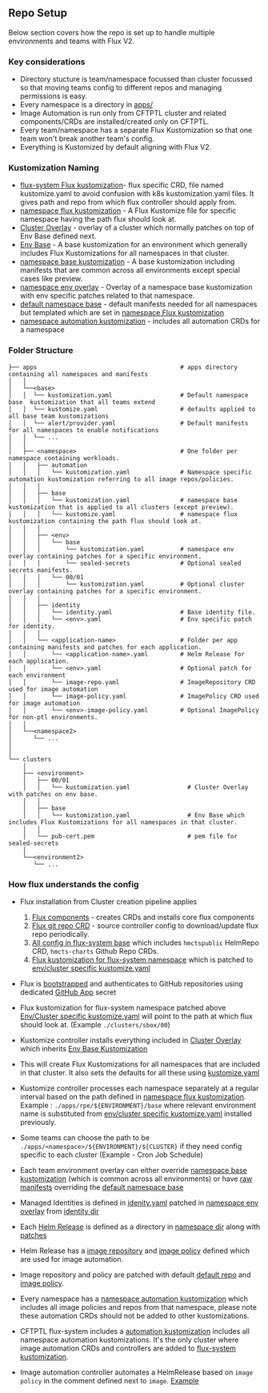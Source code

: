 ## Repo Setup

Below section covers how the repo is set up to handle multiple environments and teams with Flux V2.

### Key considerations

- Directory stucture is team/namespace focussed than cluster focussed so that moving teams config to different repos and managing permissions is easy.
- Every namespace is a directory in [apps/](../apps/)
- Image Automation is run only from CFTPTL cluster and related components/CRDs are installed/created only on CFTPTL.
- Every team/namespace has a separate Flux Kustomization so that one team won't break another team's config.
- Everything is Kustomized by default aligning with Flux V2.

### Kustomization Naming

- [flux-system Flux kustomization](../apps/flux-system/sbox/00/kustomize.yaml)- flux specific CRD, file named kustomize.yaml to avoid confusion with k8s kustomization.yaml files. It gives path and repo from which flux controller should apply from.
- [namespace flux kustomization](../apps/rpe/base/kustomize.yaml) - A Flux Kustomize file for specific namespace having the path flux should look at.
- [Cluster Overlay](../clusters/sbox/00/kustomization.yaml) - overlay of a cluster which normally patches on top of Env Base defined next.
- [Env Base](../clusters/sbox/base/kustomization.yaml) - A base kustomization for an environment which generally includes Flux Kustomizations for all namespaces in that cluster.
- [namespace base kustomization](../apps/rpe/base/kustomization.yaml) - A base kustomization including manifests that are common across all environments except special cases like preview.
- [namespace env overlay]((../apps/rpe/aat/base/kustomization.yaml)) - Overlay of a namespace base kustomization with env specific patches related to that namespace.
- [default namespace base](../apps/base/kustomization.yaml) - default manifests needed for all namespaces but templated which are set in [namespace Flux kustomization](../apps/rpe/base/kustomize.yaml)
- [namespace automation kustomization](../apps/rpe/automation) - includes all automation CRDs for a namespace

### Folder Structure


    ├── apps                                        # apps directory containing all namespaces and manifests
    │   │
    │   └──<base>
    │   │  └── kustomization.yaml                   # Default namespace base  kustomization that all teams extend
    │   │  └── kustomize.yaml                       # defaults applied to all base team kustomizations
    │   │  └── alert/provider.yaml                  # Default manifests for all namespaces to enable notifications
    │   │  └── ...
    │   │
    │   ├── <namespace>                             # One folder per namespace containing workloads.
    │   │   ├── automation
    │   │   │   └── kustomization.yaml              # Namespace specific automation kustomization referring to all image repos/policies.
    │   │   │
    │   │   ├── base
    │   │   │   └── kustomization.yaml              # namespace base kustomization that is applied to all clusters (except preview).
    │   │   │   └── kustomize.yaml                  # namespace flux kustomization containing the path flux should look at.
    │   │   │
    │   │   ├── <env>        
    │   │   │   └── base                          
    │   │   │       └── kustomization.yaml          # namespace env overlay containing patches for a specific environment.
    │   │   │       └── sealed-secrets              # Optional sealed secrets manifests.
    │   │   │   └── 00/01
    │   │   │       └── kustomization.yaml          # Optional cluster overlay containing patches for a specific environment.
    │   │   │
    │   │   ├── identity
    │   │   │   └── identity.yaml                   # Base identity file.
    │   │   │   └── <env>.yaml                      # Env specific patch for identity.
    │   │   │
    │   │   └── <application-name>                  # Folder per app containing manifests and patches for each application.
    │   │       └── <application-name>.yaml         # Helm Release for each application.
    │   │       └── <env>.yaml                      # Optional patch for each environment
    │   │       └── image-repo.yaml                 # ImageRepository CRD used for image automation 
    │   │       └── image-policy.yaml               # ImagePolicy CRD used for image automation
    │   │       └── <env>-image-policy.yaml         # Optional ImagePolicy for non-ptl environments.
    │   │
    │   └──<namespace2>
    │      └── ...
    │
    │
    └── clusters
        │
        ├── <environment>
        │   ├── 00/01
        │   │   └── kustomization.yaml                # Cluster Overlay with patches on env base.  
        │   │      
        │   ├── base
        │   │   └── kustomization.yaml                # Env Base which includes Flux Kustomizations for all namespaces in that cluster.
        │   │
        │   └── pub-cert.pem                          # pem file for sealed-secrets
        │     
        └──<environment2>
           └── ...

### How flux understands the config

- Flux installation from Cluster creation pipeline applies
    1. [Flux components](../apps/flux-system/base/gotk-components.yaml) - creates CRDs and installs core flux components
    2. [Flux git repo CRD](../apps/flux-system/base/flux-config-gitrepo.yaml) - source controller config to download/update flux repo periodically.
    3. [All config in flux-system base](../apps/flux-system/base/kustomization.yaml) which includes `hmctspublic` HelmRepo CRD, `hmcts-charts` Github Repo CRDs.
    4. [Flux kustomization for flux-system namespace](../apps/flux-system/base/kustomize.yaml) which is patched to [env/cluster specific kustomize.yaml](../apps/flux-system/sbox/00/kustomize.yaml)
    
- Flux is [bootstrapped](https://github.com/hmcts/aks-cft-deploy/blob/main/bootstrap/scripts/install-flux.sh#L130) and authenticates to GitHub repositories using dedicated [GitHub App](../apps/flux-system/base/flux-config-gitrepo.yaml#14) secret
- Flux kustomization for flux-system namespace patched above [Env/Cluster specific kustomize.yaml](../apps/flux-system/sbox/00/kustomize.yaml) will point to the path at which flux should look at. (Example  `./clusters/sbox/00`)
- Kustomize controller installs everything included in [Cluster Overlay](../clusters/sbox/00/kustomization.yaml) which inherits [Env Base Kustomization](../clusters/sbox/base/kustomization.yaml)
- This will create Flux Kustomizations for all namespaces that are included in that cluster. It also sets the defaults for all these using [kustomize.yaml](../apps/base/kustomize.yaml)
- Kustomize controller processes each namespace separately at a regular interval based on the path defined in [namespace flux kustomization](../apps/rpe/base/kustomize.yaml). Example : `./apps/rpe/${ENVIRONMENT}/base` where relevant environment name is substituted from  [env/cluster specific kustomize.yaml](../apps/flux-system/sbox/00/kustomize.yaml) installed previously.
- Some teams can choose the path to be `./apps/<namespace>/${ENVIRONMENT}/${CLUSTER}` if they need config specific to each cluster (Example - Cron Job Schedule)
- Each team environment overlay can either override [namespace base kustomization](../apps/rpe/base/kustomization.yaml) (which is common across all environments) or have [raw manifests](../apps/rpe/sbox/base/kustomization.yaml) overriding the [default namespace base](../apps/base/kustomization.yaml)
- Managed Identities is defined in [idenity.yaml](../apps/rpe/identity/identity.yaml) patched in [namespace env overlay](../apps/rpe/aat/base/kustomization.yaml) from [identity dir](../apps/rpe/identity/aat.yaml)
- Each [Helm Release](../apps/rpe/draft-store-service/draft-store-service.yaml) is defined as a directory in [namespace dir](../apps/rpe/draft-store-service) along with [patches](../apps/rpe/draft-store-service/aat.yaml)
- Helm Release has a [image repository](../apps/rpe/draft-store-service/image-repo.yaml) and [image policy](../apps/rpe/draft-store-service/image-policy.yaml) defined which are used for image automation.
- Image repository and policy are patched with default [default repo](../apps/flux-system/automation/hmctspublic-image-repo.yaml) and [image policy](../apps/flux-system/automation/prod-image-policy.yaml).
- Every namespace has a [namespace automation kustomization](../apps/rpe/automation) which includes all image policies and repos from that namespace, please note these automation CRDs should not be added to other kustomizations.
- CFTPTL flux-system includes a [automation kustomization](../apps/flux-system/automation/kustomization.yaml) includes all namespace automation kustomizations. It's the only cluster where image automation CRDs and controllers are added to [flux-system kustomization](../apps/flux-system/ptl-intsvc/base/kustomization.yaml).
- Image automation controller automates a HelmRelease based on `image policy` in the comment defined next to `image`. [Example](../apps/rpe/draft-store-service/draft-store-service.yaml)

